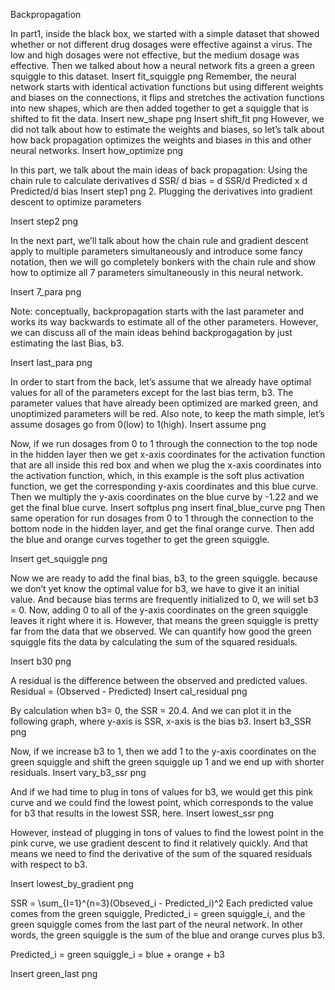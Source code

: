 Backpropagation

In part1, inside the black box, we started with a simple dataset that showed whether or not different drug dosages were effective against a virus. The low and high dosages were not effective, but the medium dosage was effective. Then we talked about how a neural network fits a green a green squiggle to this dataset.
Insert fit_squiggle png
Remember, the neural network starts with identical activation functions but using different weights and biases on the connections, it flips and stretches the activation functions into new shapes, which are then added together to get a squiggle that is shifted to fit the data.
Insert new_shape png
Insert shift_fit png
However, we did not talk about how to estimate the weights and biases, so let’s talk about how back propagation optimizes the weights and biases in this and other neural networks.
Insert how_optimize png

In this part, we talk about the main ideas of back propagation:
Using the chain rule to calculate derivatives
d SSR/ d bias = d SSR/d Predicted x d Predicted/d bias
Insert step1 png
2. Plugging the derivatives into gradient descent to optimize parameters

Insert step2 png

In the next part, we’ll talk about how the chain rule and gradient descent apply to multiple parameters simultaneously and introduce some fancy notation, then we will go completely bonkers with the chain rule and show how to optimize all 7 parameters simultaneously in this neural network.

Insert 7_para png

Note: conceptually, backpropagation starts with the last parameter and works its way backwards to estimate all of the other parameters. However, we can discuss all of the main ideas behind backprogagation by just estimating the last Bias, b3.

Insert last_para png

In order to start from the back, let’s assume that we already have optimal values for all of the parameters except for the last bias term, b3. The parameter values that have already been optimized are marked green, and unoptimized parameters will be red. Also note, to keep the math simple, let’s assume dosages go from 0(low) to 1(high).
Insert assume png

Now, if we run dosages from 0 to 1 through the connection to the top node in the hidden layer then we get x-axis coordinates for the activation function that are all inside this red box and when we plug the x-axis coordinates into the activation function, which, in this example is the soft plus activation function, we get the corresponding y-axis coordinates and this blue curve. Then we multiply the y-axis coordinates on the blue curve by -1.22 and we get the final blue curve.
Insert softplus png insert final_blue_curve png
Then same operation for run dosages from 0 to 1 through the connection to the bottom node in the hidden layer, and get the final orange curve. Then add the blue and orange curves together to get the green squiggle.

Insert get_squiggle png

Now we are ready to add the final bias, b3, to the green squiggle. because we don’t yet know the optimal value for b3, we have to give it an initial value. And because bias terms are frequently initialized to 0, we will set b3 = 0. Now, adding 0 to all of the y-axis coordinates on the green squiggle leaves it right where it is. However, that means the green squiggle is pretty far from the data that we observed. We can quantify how good the green squiggle fits the data by calculating the sum of the squared residuals.

Insert b30 png

A residual is the difference between the observed and predicted values.
Residual = (Observed - Predicted)
Insert cal_residual png

By calculation when b3= 0, the SSR = 20.4. And we can plot it in the following graph, where y-axis is SSR, x-axis is the bias b3.
Insert b3_SSR png

Now, if we increase b3 to 1, then we add 1 to the y-axis coordinates on the green squiggle and shift the green squiggle up 1 and we end up with shorter residuals.
Insert vary_b3_ssr png

And if we had time to plug in tons of values for b3, we would get this pink curve and we could find the lowest point, which corresponds to the value for b3 that results in the lowest SSR, here.
Insert lowest_ssr png

However, instead of plugging in tons of values to find the lowest point in the pink curve, we use gradient descent to find it relatively quickly. And that means we need to find the derivative of the sum of the squared residuals with respect to b3.

Insert lowest_by_gradient png

SSR = \sum_{I=1}^{n=3}(Obseved_i - Predicted_i)^2
Each predicted value comes from the green squiggle, Predicted_i = green squiggle_i, and the green squiggle comes from the last part of the neural network. In other words, the green squiggle is the sum of the blue and orange curves plus b3.

Predicted_i = green squiggle_i = blue + orange + b3


Insert green_last png
